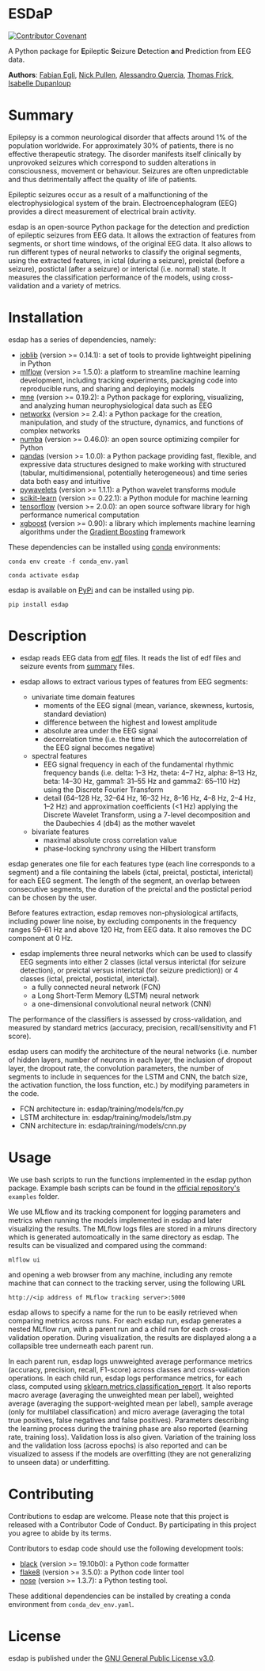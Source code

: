 ﻿# ESDaP

[![Contributor Covenant](https://img.shields.io/badge/Contributor%20Covenant-v2.0%20adopted-ff69b4.svg)](https://www.contributor-covenant.org/version/2/0/code_of_conduct/)

A Python package for **E**pileptic **S**eizure **D**etection **a**nd **P**rediction from EEG data.

**Authors**: [Fabian Egli](https://github.com/fabianegli/), [Nick Pullen](https://github.com/nstjhp/), [Alessandro Quercia](https://github.com/AlessioQuercia/), [Thomas Frick](https://github.com/thomfrick/), [Isabelle Dupanloup](https://github.com/idupanloup/)


# Summary

Epilepsy is a common neurological disorder that affects around 1% of the population worldwide. For approximately 30% of patients, there is no effective therapeutic strategy. The disorder manifests itself clinically by unprovoked seizures which correspond to sudden alterations in consciousness, movement or behaviour. Seizures are often unpredictable and thus detrimentally affect the quality of life of patients.

Epileptic seizures occur as a result of a malfunctioning of the electrophysiological system of the brain. Electroencephalogram (EEG) provides a direct measurement of electrical brain activity.

esdap is an open-source Python package for the detection and prediction of epileptic seizures from EEG data. It allows the extraction of features from segments, or short time windows, of the original EEG data. It also allows to run different types of neural networks to classify the original segments, using the extracted features, in ictal (during a seizure), preictal (before a seizure), postictal (after a seizure) or interictal (i.e. normal) state.
It measures the classification performance of the models, using cross-validation and a variety of metrics.


# Installation

esdap has a series of dependencies, namely:
- [joblib](https://pypi.org/project/joblib/) (version >= 0.14.1): a set of tools to provide lightweight pipelining in Python
- [mlflow](https://pypi.org/project/mlflow) (version >= 1.5.0): a platform to streamline machine learning development, including tracking experiments, packaging code into reproducible runs, and sharing and deploying models
- [mne](https://pypi.org/project/mne) (version >= 0.19.2): a Python package for exploring, visualizing, and analyzing human neurophysiological data such as EEG
- [networkx](https://pypi.org/project/networkx/) (version >= 2.4): a Python package for the creation, manipulation, and study of the structure, dynamics, and functions of complex networks
- [numba](https://pypi.org/project/numba/) (version >= 0.46.0): an open source optimizing compiler for Python
- [pandas](https://pypi.org/project/pandas/) (version >= 1.0.0): a Python package providing fast, flexible, and expressive data structures designed to make working with structured (tabular, multidimensional, potentially heterogeneous) and time series data both easy and intuitive
- [pywavelets](https://pypi.org/project/PyWavelets/) (version >= 1.1.1): a Python wavelet transforms module
- [scikit-learn](https://pypi.org/project/scikit-learn/) (version >= 0.22.1): a Python module for machine learning
- [tensorflow](https://pypi.org/project/tensorflow/) (version >= 2.0.0): an open source software library for high performance numerical computation
- [xgboost](https://pypi.org/project/xgboost/) (version >= 0.90): a library which implements machine learning algorithms under the [Gradient Boosting](https://en.wikipedia.org/wiki/Gradient_boosting) framework

These dependencies can be installed using [conda](https://docs.conda.io/) environments:

`conda env create -f conda_env.yaml`

`conda activate esdap`

esdap is available on [PyPi](https://pypi.org/) and can be installed using pip.

`pip install esdap`


# Description

- esdap reads EEG data from [edf](https://en.wikipedia.org/wiki/European_Data_Format) files. It reads the list of edf files and seizure events from [summary](https://physionet.org/content/chbmit/1.0.0/chb06/chb06-summary.txt) files. 

- esdap allows to extract various types of features from EEG segments:
	- univariate time domain features
		- moments of the EEG signal (mean, variance, skewness, kurtosis, standard deviation)
		- difference between the highest and lowest amplitude
		- absolute area under the EEG signal
		- decorrelation time (i.e. the time at which the autocorrelation of the EEG signal becomes negative)
	- spectral features
		- EEG signal frequency in each of the fundamental rhythmic frequency bands (i.e. delta: 1–3 Hz, theta: 4–7 Hz, alpha: 8–13 Hz, beta: 14–30 Hz, gamma1: 31–55 Hz and gamma2: 65–110 Hz) using the Discrete Fourier Transform
		- detail (64–128 Hz, 32–64 Hz, 16–32 Hz, 8–16 Hz, 4–8 Hz, 2–4 Hz, 1–2 Hz) and approximation coefficients (<1 Hz) applying  the Discrete Wavelet Transform, using a 7-level decomposition and the Daubechies 4 (db4) as the mother wavelet
	- bivariate features
		- maximal absolute cross correlation value
		- phase-locking synchrony using the Hilbert transform

esdap generates one file for each features type (each line corresponds to a segment) and a file containing the labels (ictal, preictal, postictal, interictal) for each EEG segment. The length of the segment, an overlap between consecutive segments, the duration of the preictal and the postictal period can be chosen by the user.

Before features extraction, esdap removes non-physiological artifacts, including power line noise, by excluding components in the frequency ranges 59-61 Hz and above 120 Hz, from EEG data. It also removes the DC component at 0 Hz.

- esdap implements three neural networks which can be used to classify EEG segments into either 2 classes (ictal versus interictal (for seizure detection), or preictal versus interictal (for seizure prediction)) or 4 classes (ictal, preictal, postictal, interictal).
	- a fully connected neural network (FCN) 
	- a Long Short-Term Memory (LSTM) neural network 
	- a one-dimensional convolutional neural network (CNN) 

The performance of the classifiers is assessed by cross-validation, and measured by standard metrics (accuracy, precision, recall/sensitivity and F1 score).

esdap users can modify the architecture of the neural networks (i.e. number of hidden layers, number of neurons in each layer, the inclusion of dropout layer, the dropout rate, the convolution parameters, the number of segments to include in sequences for the LSTM and CNN, the batch size, the activation function, the loss function, etc.) by modifying parameters in the code.
- FCN architecture in:  esdap/training/models/fcn.py
- LSTM architecture in: esdap/training/models/lstm.py
- CNN architecture in: esdap/training/models/cnn.py


# Usage

We use bash scripts to run the functions implemented in the esdap python package. 
Example bash scripts can be found in the [official repository's](https://github.com/idupanloup/ESDaP) `examples` folder.

We use MLflow and its tracking component for logging parameters and metrics when running the models implemented in esdap and later visualizing the results. The MLflow logs files are stored in a mlruns directory which is generated automoatically in the same directory as esdap. The results can be visualized and compared using the command:

`mlflow ui`

and opening a web browser from any machine, including any remote machine that can connect to the tracking server, using the following URL

`http://<ip address of MLflow tracking server>:5000`

esdap allows to specify a name for the run to be easily retrieved when comparing metrics across runs. For each esdap run, esdap generates a nested MLflow run, with a parent run and a child run for each cross-validation operation. During visualization, the results are displayed along a a collapsible tree underneath each parent run.

In each parent run, esdap logs unwweighted average performance metrics (accuracy, precision, recall, F1-score) across classes and cross-validation operations. In each child run, esdap logs performance metrics, for each class, computed using [sklearn.metrics.classification_report](https://scikit-learn.org/stable/modules/generated/sklearn.metrics.classification_report.html). It also reports macro average (averaging the unweighted mean per label), weighted average (averaging the support-weighted mean per label), sample average (only for multilabel classification) and micro average (averaging the total true positives, false negatives and false positives). Parameters describing the learning process during the training phase are also reported (learning rate, training loss). Validation loss is also given. Variation of the training loss and the validation loss (across epochs) is also reported and can be visualized to assess if the models are overfitting (they are not generalizing to unseen data) or underfitting.


# Contributing

Contributions to esdap are welcome.
Please note that this project is released with a Contributor Code of Conduct. By participating in this project you agree to abide by its terms.

Contributors to esdap code should use the following development tools:
- [black](https://https://pypi.org/project/black/) (version >= 19.10b0): a Python code formatter
- [flake8](https://pypi.org/project/flake8/) (version >= 3.5.0): a Python code linter tool
- [nose](https://pypi.org/project/nose/) (version >= 1.3.7): a Python testing tool.

These additional dependencies can be installed by creating a conda environment from `conda_dev_env.yaml`.


# License

esdap is published under the [GNU General Public License v3.0](https://www.gnu.org/licenses/gpl-3.0.en.html).
